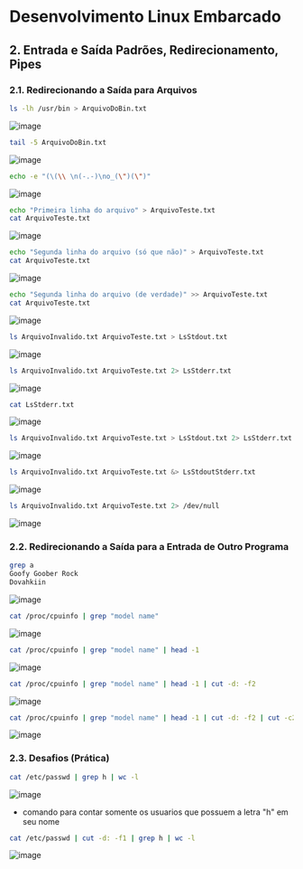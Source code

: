 # Desenvolvimento Linux Embarcado

## 2. Entrada e Saída Padrões, Redirecionamento, Pipes

### 2.1. Redirecionando a Saída para Arquivos

```bash
ls -lh /usr/bin > ArquivoDoBin.txt
```
![image](https://user-images.githubusercontent.com/19675356/207736571-7fbf6255-9499-499e-b1d5-b571e8a3d396.png)

```bash
tail -5 ArquivoDoBin.txt
```
![image](https://user-images.githubusercontent.com/19675356/207736645-637b9583-8057-4a36-8771-c23d21a2c7d4.png)

```bash
echo -e "(\(\\ \n(-.-)\no_(\")(\")"
```
![image](https://user-images.githubusercontent.com/19675356/207736914-1a798589-be6b-46f5-a0d2-271b6e5d5552.png)

```bash
echo "Primeira linha do arquivo" > ArquivoTeste.txt
cat ArquivoTeste.txt
```
![image](https://user-images.githubusercontent.com/19675356/207737132-f593775f-71ca-4404-9891-fdbdcf67c821.png)

```bash
echo "Segunda linha do arquivo (só que não)" > ArquivoTeste.txt
cat ArquivoTeste.txt
```
![image](https://user-images.githubusercontent.com/19675356/207737303-1503f10a-55a1-489f-93fc-53df93a92f84.png)

```bash
echo "Segunda linha do arquivo (de verdade)" >> ArquivoTeste.txt
cat ArquivoTeste.txt
```
![image](https://user-images.githubusercontent.com/19675356/207737787-fa9b7ae9-847f-4f90-a265-820d11762cfb.png)

```bash
ls ArquivoInvalido.txt ArquivoTeste.txt > LsStdout.txt
```
![image](https://user-images.githubusercontent.com/19675356/207738021-6fa96638-fde0-4a77-9a4c-6e803ded5d5a.png)


```bash
ls ArquivoInvalido.txt ArquivoTeste.txt 2> LsStderr.txt
```
![image](https://user-images.githubusercontent.com/19675356/207738237-aaa235e6-1919-496e-aef6-ca72a4dce5f0.png)


```bash
cat LsStderr.txt
```
![image](https://user-images.githubusercontent.com/19675356/207738410-394e3320-6376-4197-9660-e6a4e306f440.png)

```bash
ls ArquivoInvalido.txt ArquivoTeste.txt > LsStdout.txt 2> LsStderr.txt
```
![image](https://user-images.githubusercontent.com/19675356/207738596-f9c2af11-2f62-4fa8-90cf-5e561c68f3f7.png)

```bash
ls ArquivoInvalido.txt ArquivoTeste.txt &> LsStdoutStderr.txt
```
![image](https://user-images.githubusercontent.com/19675356/207738739-61ac181a-5842-4586-b684-567263647003.png)

```bash
ls ArquivoInvalido.txt ArquivoTeste.txt 2> /dev/null
```
![image](https://user-images.githubusercontent.com/19675356/207738875-ca223065-d510-4037-a714-6e94612f8c5c.png)

### 2.2. Redirecionando a Saída para a Entrada de Outro Programa

```bash
grep a
Goofy Goober Rock
Dovahkiin
```
![image](https://user-images.githubusercontent.com/19675356/207739563-da243d36-a3b0-42af-b179-f1398534c77a.png)

```bash
cat /proc/cpuinfo | grep "model name"
```
![image](https://user-images.githubusercontent.com/19675356/207739706-cec40751-69f4-4571-a723-bf067e75452c.png)

```bash
cat /proc/cpuinfo | grep "model name" | head -1
```
![image](https://user-images.githubusercontent.com/19675356/207739783-b5733682-1661-4dbd-be9f-18423c9b096b.png)

```bash
cat /proc/cpuinfo | grep "model name" | head -1 | cut -d: -f2
```
![image](https://user-images.githubusercontent.com/19675356/207739995-151cefa3-d98f-4d07-947e-f98bfe263931.png)

```bash
cat /proc/cpuinfo | grep "model name" | head -1 | cut -d: -f2 | cut -c2-
```
![image](https://user-images.githubusercontent.com/19675356/207740115-b50fe525-f5b7-49e1-877f-765bccec3ccd.png)

### 2.3. Desafios (Prática)

```bash
cat /etc/passwd | grep h | wc -l
```
![image](https://user-images.githubusercontent.com/19675356/207740536-f194a4cd-b705-4c62-976d-939560454318.png)

- comando para contar somente os usuarios que possuem a letra "h" em seu nome 
```bash
cat /etc/passwd | cut -d: -f1 | grep h | wc -l
```
![image](https://user-images.githubusercontent.com/19675356/207741190-e88a7f6d-e7a7-4d3f-af6e-d49982484ec0.png)

